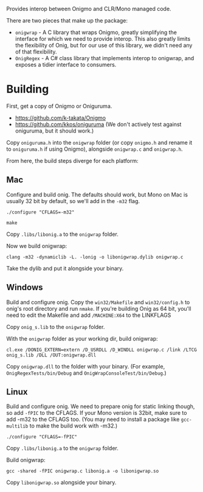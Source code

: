 Provides interop between Onigmo and CLR/Mono managed code.

There are two pieces that make up the package:

* `onigwrap` - A C library that wraps Onigmo, greatly simplifying the interface for which we need to provide interop. This also greatly limits the flexibility of Onig, but for our use of this library, we didn't need any of that flexibility.
* `OnigRegex` - A C# class library that implements interop to onigwrap, and exposes a tidier interface to consumers.

Building
========

First, get a copy of Onigmo or Oniguruma.

* https://github.com/k-takata/Onigmo
* https://github.com/kkos/oniguruma (We don't actively test against oniguruma, but it should work.)

Copy `oniguruma.h` into the `onigwrap` folder (or copy `onigmo.h` and rename it to `oniguruma.h` if using Onigmo), alongside `onigwrap.c` and `onigwrap.h`.

From here, the build steps diverge for each platform:

Mac
---

Configure and build onig. The defaults should work, but Mono on Mac is usually 32 bit by default, so we'll add in the `-m32` flag.

`./configure "CFLAGS=-m32"`

`make`

Copy `.libs/libonig.a` to the `onigwrap` folder.

Now we build onigwrap:

`clang -m32 -dynamiclib -L. -lonig -o libonigwrap.dylib onigwrap.c`

Take the dylib and put it alongside your binary.

Windows
-------

Build and configure onig. Copy the `win32/Makefile` and `win32/config.h` to onig's root directory and run `nmake`. If you're building Onig as 64 bit, you'll need to edit the Makefile and add `/MACHINE:X64` to the LINKFLAGS

Copy `onig_s.lib` to the `onigwrap` folder.

With the `onigwrap` folder as your working dir, build onigwrap:

`cl.exe /DONIG_EXTERN=extern /D_USRDLL /D_WINDLL onigwrap.c /link /LTCG onig_s.lib /DLL /OUT:onigwrap.dll`

Copy `onigwrap.dll` to the folder with your binary. (For example, `OnigRegexTests/bin/Debug` and `OnigWrapConsoleTest/bin/Debug`.)

Linux
-----

Build and configure onig. We need to prepare onig for static linking though, so add `-fPIC` to the CFLAGS. If your Mono version is 32bit, make sure to add -m32 to the CFLAGS too. (You may need to install a package like `gcc-multilib` to make the build work with -m32.)

`./configure "CFLAGS=-fPIC"`

Copy `.libs/libonig.a` to the `onigwrap` folder.

Build onigwrap:

`gcc -shared -fPIC onigwrap.c libonig.a -o libonigwrap.so`

Copy `libonigwrap.so` alongside your binary.
